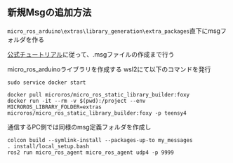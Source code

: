 ## 新規Msgの追加方法

`micro_ros_arduino\extras\library_generation\extra_packages`直下にmsgフォルダを作る

[公式チュートリアル](https://micro.ros.org/docs/tutorials/advanced/create_new_type/)に従って、.msgファイルの作成まで行う

micro_ros_arduinoライブラリを作成する
wsl2にて以下のコマンドを発行

```
sudo service docker start

docker pull microros/micro_ros_static_library_builder:foxy
docker run -it --rm -v $(pwd):/project --env MICROROS_LIBRARY_FOLDER=extras microros/micro_ros_static_library_builder:foxy -p teensy4
```

通信するPC側では同様のmsg定義フォルダを作成し
```
colcon build --symlink-install --packages-up-to my_messages
. install/local_setup.bash
ros2 run micro_ros_agent micro_ros_agent udp4 -p 9999
```